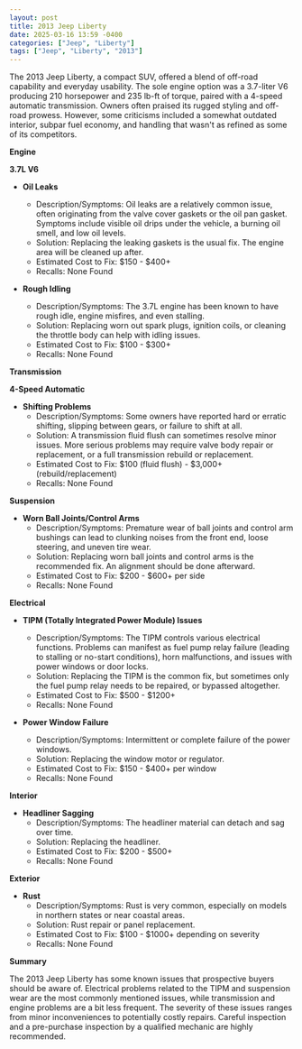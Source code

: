 ```yaml
---
layout: post
title: 2013 Jeep Liberty
date: 2025-03-16 13:59 -0400
categories: ["Jeep", "Liberty"]
tags: ["Jeep", "Liberty", "2013"]
---
```

The 2013 Jeep Liberty, a compact SUV, offered a blend of off-road capability and everyday usability. The sole engine option was a 3.7-liter V6 producing 210 horsepower and 235 lb-ft of torque, paired with a 4-speed automatic transmission. Owners often praised its rugged styling and off-road prowess. However, some criticisms included a somewhat outdated interior, subpar fuel economy, and handling that wasn't as refined as some of its competitors.

**Engine**

**3.7L V6**

*   **Oil Leaks**
    *   Description/Symptoms: Oil leaks are a relatively common issue, often originating from the valve cover gaskets or the oil pan gasket. Symptoms include visible oil drips under the vehicle, a burning oil smell, and low oil levels.
    *   Solution: Replacing the leaking gaskets is the usual fix. The engine area will be cleaned up after.
    *   Estimated Cost to Fix: $150 - $400+
    *   Recalls: None Found

*   **Rough Idling**
    *   Description/Symptoms: The 3.7L engine has been known to have rough idle, engine misfires, and even stalling.
    *   Solution: Replacing worn out spark plugs, ignition coils, or cleaning the throttle body can help with idling issues.
    *   Estimated Cost to Fix: $100 - $300+
    *   Recalls: None Found

**Transmission**

**4-Speed Automatic**

*   **Shifting Problems**
    *   Description/Symptoms: Some owners have reported hard or erratic shifting, slipping between gears, or failure to shift at all.
    *   Solution: A transmission fluid flush can sometimes resolve minor issues. More serious problems may require valve body repair or replacement, or a full transmission rebuild or replacement.
    *   Estimated Cost to Fix: $100 (fluid flush) - $3,000+ (rebuild/replacement)
    *   Recalls: None Found

**Suspension**

*   **Worn Ball Joints/Control Arms**
    *   Description/Symptoms: Premature wear of ball joints and control arm bushings can lead to clunking noises from the front end, loose steering, and uneven tire wear.
    *   Solution: Replacing worn ball joints and control arms is the recommended fix. An alignment should be done afterward.
    *   Estimated Cost to Fix: $200 - $600+ per side
    *   Recalls: None Found

**Electrical**

*   **TIPM (Totally Integrated Power Module) Issues**
    *   Description/Symptoms: The TIPM controls various electrical functions. Problems can manifest as fuel pump relay failure (leading to stalling or no-start conditions), horn malfunctions, and issues with power windows or door locks.
    *   Solution: Replacing the TIPM is the common fix, but sometimes only the fuel pump relay needs to be repaired, or bypassed altogether.
    *   Estimated Cost to Fix: $500 - $1200+
    *   Recalls: None Found

*   **Power Window Failure**
    *   Description/Symptoms: Intermittent or complete failure of the power windows.
    *   Solution: Replacing the window motor or regulator.
    *   Estimated Cost to Fix: $150 - $400+ per window
    *   Recalls: None Found

**Interior**

*   **Headliner Sagging**
    * Description/Symptoms: The headliner material can detach and sag over time.
    * Solution: Replacing the headliner.
    * Estimated Cost to Fix: $200 - $500+
    * Recalls: None Found

**Exterior**

*   **Rust**
    *   Description/Symptoms: Rust is very common, especially on models in northern states or near coastal areas.
    *   Solution: Rust repair or panel replacement.
    *   Estimated Cost to Fix: $100 - $1000+ depending on severity
    *   Recalls: None Found

**Summary**

The 2013 Jeep Liberty has some known issues that prospective buyers should be aware of. Electrical problems related to the TIPM and suspension wear are the most commonly mentioned issues, while transmission and engine problems are a bit less frequent. The severity of these issues ranges from minor inconveniences to potentially costly repairs. Careful inspection and a pre-purchase inspection by a qualified mechanic are highly recommended.

